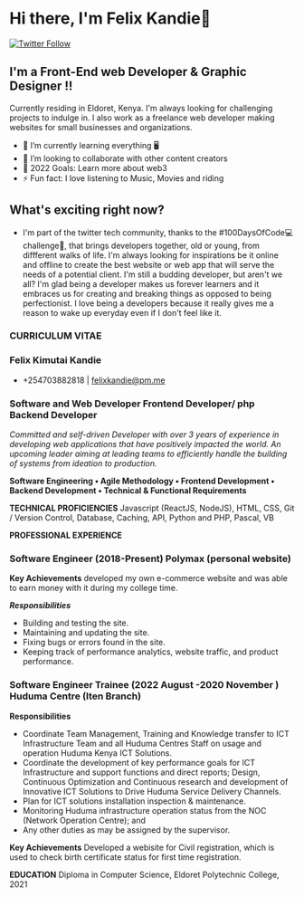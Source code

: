 # Hi there, I'm Felix Kandie👋 
[![Twitter Follow](https://img.shields.io/twitter/follow/felixkandie_?color=1DA1F2&logo=twitter&style=for-the-badge)](https://twitter.com/intent/follow?original_referer=https%3A%2F%2Fgithub.com%2Ffelixkandie_&screen_name=felixkandie_)


## I'm a Front-End web Developer & Graphic Designer !!
Currently residing in Eldoret, Kenya. I'm always looking for challenging projects to indulge in. I also work as a freelance web developer making websites for small businesses and organizations.

- 🌱 I’m currently learning everything 🖥️ 
- 👯 I’m looking to collaborate with other content creators
- 🥅 2022 Goals: Learn more about web3
- ⚡ Fun fact: I love listening to Music, Movies and riding
## What's exciting right now?
- I'm part of the twitter tech community, thanks to the #100DaysOfCode💻 challenge🤼, that brings developers together, old or young, from diffferent walks of life. I'm always looking for inspirations be it online and offline to create 
the best website or web app that will serve the needs of a potential client. I'm still a budding developer, but aren't we all? I'm glad being a developer makes us forever learners and it embraces us for creating and breaking things as opposed to being perfectionist. I love being a developers because it really gives me a reason to wake up everyday even if I don't feel like it.



### CURRICULUM VITAE
### Felix Kimutai Kandie
- +254703882818 | felixkandie@pm.me 

### Software and Web Developer Frontend Developer/ php Backend Developer 

_Committed and self-driven Developer with over 3 years of experience in developing web applications that have positively impacted the world. An upcoming leader aiming at leading teams to efficiently handle the building of systems from ideation to production._ 

**Software Engineering  • Agile Methodology • Frontend Development • Backend Development • Technical & Functional Requirements**

**TECHNICAL PROFICIENCIES**
Javascript (ReactJS, NodeJS), HTML, CSS, Git / Version Control, Database, Caching, API, Python and PHP, Pascal, VB

**PROFESSIONAL EXPERIENCE**

### **Software Engineer (2018-Present)         		Polymax (personal website)**


**Key Achievements**
developed my own e-commerce website and was able to earn money with it during my college time. 

***Responsibilities***
- Building and testing the site. 
- Maintaining and updating the site. 
- Fixing bugs or errors found in the site. 
- Keeping track of performance analytics, website traffic, and product performance.


### **Software Engineer Trainee (2022 August -2020 November ) 		        Huduma Centre (Iten Branch)** 


**Responsibilities**
- Coordinate Team Management, Training and Knowledge transfer to ICT Infrastructure Team and all Huduma Centres Staff on usage and operation Huduma Kenya ICT Solutions.
- Coordinate the development of key performance goals for ICT Infrastructure and support functions and direct reports; Design, Continuous Optimization and Continuous research and development of Innovative ICT Solutions to Drive Huduma Service Delivery Channels.
- Plan for ICT solutions installation inspection & maintenance. 
- Monitoring Huduma infrastructure operation status from the NOC (Network Operation Centre); and
- Any other duties as may be assigned by the supervisor.



**Key Achievements**
Developed a webisite for Civil registration, which is used to check birth certificate status for first time registration. 

**EDUCATION**
Diploma in Computer Science, Eldoret Polytechnic College, 2021


